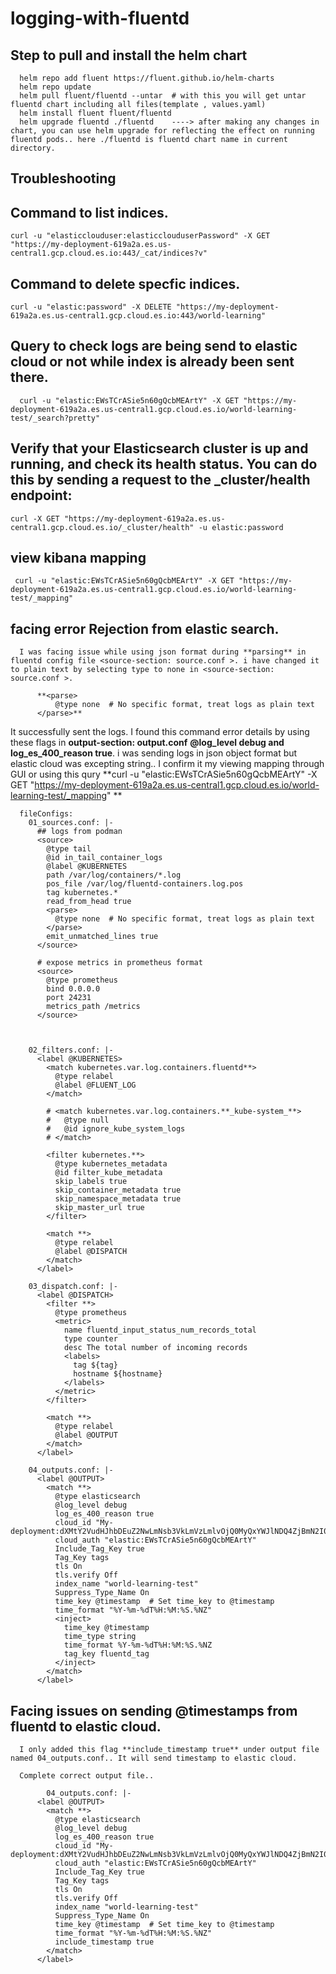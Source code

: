 # logging-with-fluentd

## Step to pull and install the helm chart

      helm repo add fluent https://fluent.github.io/helm-charts
      helm repo update
      helm pull fluent/fluentd --untar  # with this you will get untar fluentd chart including all files(template , values.yaml)
      helm install fluent fluent/fluentd
      helm upgrade fluentd ./fluentd    ----> after making any changes in chart, you can use helm upgrade for reflecting the effect on running fluentd pods.. here ./fluentd is fluentd chart name in current directory.
     


## Troubleshooting
## Command to list indices.

    curl -u "elasticclouduser:elasticclouduserPassword" -X GET "https://my-deployment-619a2a.es.us-central1.gcp.cloud.es.io:443/_cat/indices?v"

## Command to delete specfic indices.

    curl -u "elastic:password" -X DELETE "https://my-deployment-619a2a.es.us-central1.gcp.cloud.es.io:443/world-learning"

## Query to check logs are being send to elastic cloud or not while index is already been sent there.

      curl -u "elastic:EWsTCrASie5n60gQcbMEArtY" -X GET "https://my-deployment-619a2a.es.us-central1.gcp.cloud.es.io/world-learning-test/_search?pretty"

## Verify that your Elasticsearch cluster is up and running, and check its health status. You can do this by sending a request to the _cluster/health endpoint:

    curl -X GET "https://my-deployment-619a2a.es.us-central1.gcp.cloud.es.io/_cluster/health" -u elastic:password

## view kibana mapping
     curl -u "elastic:EWsTCrASie5n60gQcbMEArtY" -X GET "https://my-deployment-619a2a.es.us-central1.gcp.cloud.es.io/world-learning-test/_mapping"  

## facing error Rejection from elastic search.

      I was facing issue while using json format during **parsing** in fluentd config file <source-section: source.conf >. i have changed it to plain text by selecting type to none in <source-section: source.conf >.

          **<parse>
              @type none  # No specific format, treat logs as plain text
          </parse>** 

It successfully sent the logs. I found this command error details by using these flags in **output-section: output.conf** **@log_level debug and  log_es_400_reason true**. i was sending logs in json object format but elastic cloud was excepting string.. I confirm it my viewing mapping through GUI or using  this qury **curl -u "elastic:EWsTCrASie5n60gQcbMEArtY" -X GET "https://my-deployment-619a2a.es.us-central1.gcp.cloud.es.io/world-learning-test/_mapping" **

      fileConfigs:
        01_sources.conf: |-
          ## logs from podman
          <source>
            @type tail
            @id in_tail_container_logs
            @label @KUBERNETES
            path /var/log/containers/*.log
            pos_file /var/log/fluentd-containers.log.pos
            tag kubernetes.*
            read_from_head true
            <parse>
              @type none  # No specific format, treat logs as plain text
            </parse>
            emit_unmatched_lines true
          </source>
      
          # expose metrics in prometheus format
          <source>
            @type prometheus
            bind 0.0.0.0
            port 24231
            metrics_path /metrics
          </source>
      
          
      
        02_filters.conf: |-
          <label @KUBERNETES>
            <match kubernetes.var.log.containers.fluentd**>
              @type relabel
              @label @FLUENT_LOG
            </match>
      
            # <match kubernetes.var.log.containers.**_kube-system_**>
            #   @type null
            #   @id ignore_kube_system_logs
            # </match>
      
            <filter kubernetes.**>
              @type kubernetes_metadata
              @id filter_kube_metadata
              skip_labels true
              skip_container_metadata true
              skip_namespace_metadata true
              skip_master_url true
            </filter>
      
            <match **>
              @type relabel
              @label @DISPATCH
            </match>
          </label>
      
        03_dispatch.conf: |-
          <label @DISPATCH>
            <filter **>
              @type prometheus
              <metric>
                name fluentd_input_status_num_records_total
                type counter
                desc The total number of incoming records
                <labels>
                  tag ${tag}
                  hostname ${hostname}
                </labels>
              </metric>
            </filter>
      
            <match **>
              @type relabel
              @label @OUTPUT
            </match>
          </label>
      
        04_outputs.conf: |-
          <label @OUTPUT>
            <match **>
              @type elasticsearch
              @log_level debug
              log_es_400_reason true
              cloud_id "My-deployment:dXMtY2VudHJhbDEuZ2NwLmNsb3VkLmVzLmlvOjQ0MyQxYWJlNDQ4ZjBmN2I0NzUzYTFkZWMyYjhiMTVhOGUxNCRjYzk0N2NkYTRjNzM0ODFmYWRhZjNmOTE1OWU2Yzg4MQ=="
              cloud_auth "elastic:EWsTCrASie5n60gQcbMEArtY"
              Include_Tag_Key true
              Tag_Key tags
              tls On
              tls.verify Off 
              index_name "world-learning-test"
              Suppress_Type_Name On
              time_key @timestamp  # Set time_key to @timestamp
              time_format "%Y-%m-%dT%H:%M:%S.%NZ"
              <inject>
                time_key @timestamp
                time_type string
                time_format %Y-%m-%dT%H:%M:%S.%NZ
                tag_key fluentd_tag
              </inject>
            </match>
          </label>
      

## Facing issues on sending @timestamps from fluentd to elastic cloud.

      I only added this flag **include_timestamp true** under output file named 04_outputs.conf.. It will send timestamp to elastic cloud.

      Complete correct output file..

            04_outputs.conf: |-
          <label @OUTPUT>
            <match **>
              @type elasticsearch
              @log_level debug
              log_es_400_reason true
              cloud_id "My-deployment:dXMtY2VudHJhbDEuZ2NwLmNsb3VkLmVzLmlvOjQ0MyQxYWJlNDQ4ZjBmN2I0NzUzYTFkZWMyYjhiMTVhOGUxNCRjYzk0N2NkYTRjNzM0ODFmYWRhZjNmOTE1OWU2Yzg4MQ=="
              cloud_auth "elastic:EWsTCrASie5n60gQcbMEArtY"
              Include_Tag_Key true
              Tag_Key tags
              tls On
              tls.verify Off 
              index_name "world-learning-test"
              Suppress_Type_Name On
              time_key @timestamp  # Set time_key to @timestamp
              time_format "%Y-%m-%dT%H:%M:%S.%NZ"
              include_timestamp true
            </match>
          </label>

             
      
